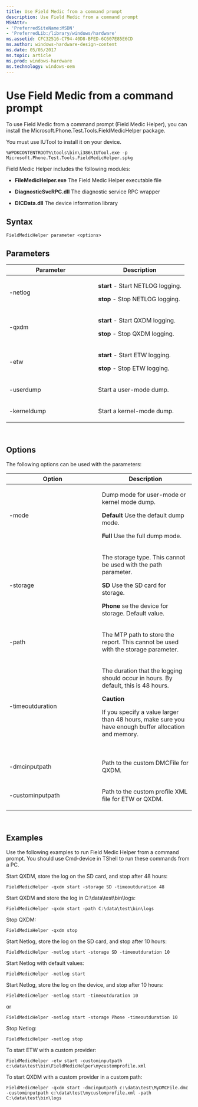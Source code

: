 ```yaml
---
title: Use Field Medic from a command prompt
description: Use Field Medic from a command prompt
MSHAttr:
- 'PreferredSiteName:MSDN'
- 'PreferredLib:/library/windows/hardware'
ms.assetid: CFC32516-C794-40D8-BFED-6C607E85E6CD
ms.author: windows-hardware-design-content
ms.date: 05/05/2017
ms.topic: article
ms.prod: windows-hardware
ms.technology: windows-oem
---
```


# Use Field Medic from a command prompt


To use Field Medic from a command prompt (Field Medic Helper), you can install the Microsoft.Phone.Test.Tools.FieldMedicHelper package.

You must use IUTool to install it on your device.

``` syntax
%WPDKCONTENTROOT%\tools\bin\i386\IUTool.exe -p Microsoft.Phone.Test.Tools.FieldMedicHelper.spkg
```

Field Medic Helper includes the following modules:

-   **FileMedicHelper.exe** The Field Medic Helper executable file

-   **DiagnosticSvcRPC.dll** The diagnostic service RPC wrapper

-   **DICData.dll** The device information library

## Syntax


``` syntax
FieldMedicHelper parameter <options>
```

## Parameters


<table>
<colgroup>
<col width="50%" />
<col width="50%" />
</colgroup>
<thead>
<tr class="header">
<th>Parameter</th>
<th>Description</th>
</tr>
</thead>
<tbody>
<tr class="odd">
<td><p>-netlog</p></td>
<td><p><strong>start</strong> - Start NETLOG logging.</p>
<p><strong>stop</strong> - Stop NETLOG logging.</p></td>
</tr>
<tr class="even">
<td><p>-qxdm</p></td>
<td><p><strong>start</strong> - Start QXDM logging.</p>
<p><strong>stop</strong> - Stop QXDM logging.</p></td>
</tr>
<tr class="odd">
<td><p>-etw</p></td>
<td><p><strong>start</strong> - Start ETW logging.</p>
<p><strong>stop</strong> - Stop ETW logging.</p></td>
</tr>
<tr class="even">
<td><p>-userdump</p></td>
<td><p>Start a user-mode dump.</p></td>
</tr>
<tr class="odd">
<td><p>-kerneldump</p></td>
<td><p>Start a kernel-mode dump.</p></td>
</tr>
</tbody>
</table>

 

## Options


The following options can be used with the parameters:

<table>
<colgroup>
<col width="50%" />
<col width="50%" />
</colgroup>
<thead>
<tr class="header">
<th>Option</th>
<th>Description</th>
</tr>
</thead>
<tbody>
<tr class="odd">
<td><p>-mode</p></td>
<td><p>Dump mode for user-mode or kernel mode dump.</p>
<p><strong>Default</strong> Use the default dump mode.</p>
<p><strong>Full</strong> Use the full dump mode.</p></td>
</tr>
<tr class="even">
<td><p>-storage</p></td>
<td><p>The storage type. This cannot be used with the path parameter.</p>
<p><strong>SD</strong> Use the SD card for storage.</p>
<p><strong>Phone</strong> se the device for storage. Default value.</p></td>
</tr>
<tr class="odd">
<td><p>-path</p></td>
<td><p>The MTP path to store the report. This cannot be used with the storage parameter.</p></td>
</tr>
<tr class="even">
<td><p>-timeoutduration</p></td>
<td><p>The duration that the logging should occur in hours. By default, this is 48 hours.</p>
<div class="alert">
<strong>Caution</strong>  
<p>If you specify a value larger than 48 hours, make sure you have enough buffer allocation and memory.</p>
</div>
<div>
 
</div></td>
</tr>
<tr class="odd">
<td><p>-dmcinputpath</p></td>
<td><p>Path to the custom DMCFile for QXDM.</p></td>
</tr>
<tr class="even">
<td><p>-custominputpath</p></td>
<td><p>Path to the custom profile XML file for ETW or QXDM.</p></td>
</tr>
</tbody>
</table>

 

## Examples


Use the following examples to run Field Medic Helper from a command prompt. You should use Cmd-device in TShell to run these commands from a PC.

Start QXDM, store the log on the SD card, and stop after 48 hours:

``` syntax
FieldMedicHelper -qxdm start -storage SD -timeoutduration 48
```

Start QXDM and store the log in C:\\data\\test\\bin\\logs:

``` syntax
FieldMedicHelper -qxdm start -path C:\data\test\bin\logs
```

Stop QXDM:

``` syntax
FieldMediaHelper -qxdm stop
```

Start Netlog, store the log on the SD card, and stop after 10 hours:

``` syntax
FieldMedicHelper -netlog start -storage SD -timeoutduration 10
```

Start Netlog with default values:

``` syntax
FieldMedicHelper -netlog start
```

Start Netlog, store the log on the device, and stop after 10 hours:

``` syntax
FieldMedicHelper -netlog start -timeoutduration 10
```

or

``` syntax
FieldMedicHelper -netlog start -storage Phone -timeoutduration 10
```

Stop Netlog:

``` syntax
FieldMedicHelper -netlog stop
```

To start ETW with a custom provider:

``` syntax
FieldMedicHelper -etw start -custominputpath c:\data\test\bin\FieldMedicHelper\mycustomprofile.xml
```

To start QXDM with a custom provider in a custom path:

``` syntax
FieldMedicHelper -qxdm start -dmcinputpath c:\data\test\MyDMCFile.dmc -custominputpath c:\data\test\mycustomprofile.xml -path C:\data\test\bin\logs
```

 

 






